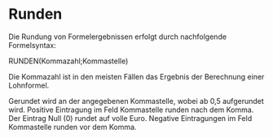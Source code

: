 # Runden

Die Rundung von Formelergebnissen erfolgt durch nachfolgende Formelsyntax:

RUNDEN(Kommazahl;Kommastelle)

Die Kommazahl ist in den meisten Fällen das Ergebnis der Berechnung einer Lohnformel.

Gerundet wird an der angegebenen Kommastelle, wobei ab 0,5 aufgerundet wird. Positive Eintragung im Feld Kommastelle runden nach dem Komma. Der Eintrag Null (0) rundet auf volle Euro. Negative Eintragungen im Feld Kommastelle runden vor dem Komma.